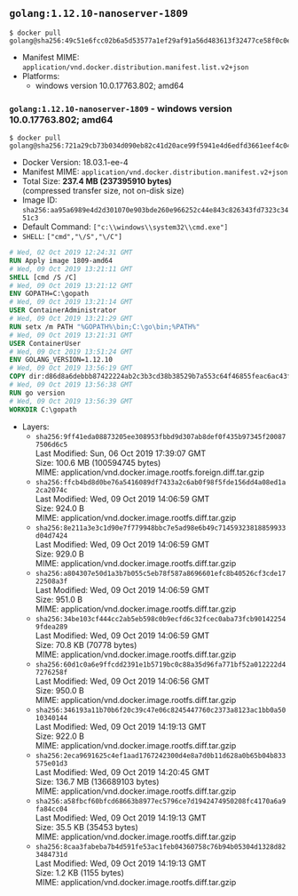 ## `golang:1.12.10-nanoserver-1809`

```console
$ docker pull golang@sha256:49c51e6fcc02b6a5d53577a1ef29af91a56d483613f32477ce58f0c0ed15a40b
```

-	Manifest MIME: `application/vnd.docker.distribution.manifest.list.v2+json`
-	Platforms:
	-	windows version 10.0.17763.802; amd64

### `golang:1.12.10-nanoserver-1809` - windows version 10.0.17763.802; amd64

```console
$ docker pull golang@sha256:721a29cb73b034d090eb82c41d20ace99f5941e4d6edfd3661eef4c044377add
```

-	Docker Version: 18.03.1-ee-4
-	Manifest MIME: `application/vnd.docker.distribution.manifest.v2+json`
-	Total Size: **237.4 MB (237395910 bytes)**  
	(compressed transfer size, not on-disk size)
-	Image ID: `sha256:aa95a6989e4d2d301070e903bde260e966252c44e843c826343fd7323c3451c3`
-	Default Command: `["c:\\windows\\system32\\cmd.exe"]`
-	`SHELL`: `["cmd","\/S","\/C"]`

```dockerfile
# Wed, 02 Oct 2019 12:24:31 GMT
RUN Apply image 1809-amd64
# Wed, 09 Oct 2019 13:21:11 GMT
SHELL [cmd /S /C]
# Wed, 09 Oct 2019 13:21:12 GMT
ENV GOPATH=C:\gopath
# Wed, 09 Oct 2019 13:21:14 GMT
USER ContainerAdministrator
# Wed, 09 Oct 2019 13:21:29 GMT
RUN setx /m PATH "%GOPATH%\bin;C:\go\bin;%PATH%"
# Wed, 09 Oct 2019 13:21:31 GMT
USER ContainerUser
# Wed, 09 Oct 2019 13:51:24 GMT
ENV GOLANG_VERSION=1.12.10
# Wed, 09 Oct 2019 13:56:19 GMT
COPY dir:d86d8a6debbb87422224ab2c3b3cd38b38529b7a553c64f46855feac6ac43f88 in C:\go 
# Wed, 09 Oct 2019 13:56:38 GMT
RUN go version
# Wed, 09 Oct 2019 13:56:39 GMT
WORKDIR C:\gopath
```

-	Layers:
	-	`sha256:9ff41eda08873205ee308953fbbd9d307ab8def0f435b97345f200877506d6c5`  
		Last Modified: Sun, 06 Oct 2019 17:39:07 GMT  
		Size: 100.6 MB (100594745 bytes)  
		MIME: application/vnd.docker.image.rootfs.foreign.diff.tar.gzip
	-	`sha256:ffcb4bd8d0be76a5416089df7433a2c6ab0f98f5fde156dd4a08ed1a2ca2074c`  
		Last Modified: Wed, 09 Oct 2019 14:06:59 GMT  
		Size: 924.0 B  
		MIME: application/vnd.docker.image.rootfs.diff.tar.gzip
	-	`sha256:8e211a3e3c1d90e7f779948bbc7e5ad98e6b49c71459323818859933d04d7424`  
		Last Modified: Wed, 09 Oct 2019 14:06:59 GMT  
		Size: 929.0 B  
		MIME: application/vnd.docker.image.rootfs.diff.tar.gzip
	-	`sha256:a804307e50d1a3b7b055c5eb78f587a8696601efc8b40526cf3cde1722508a3f`  
		Last Modified: Wed, 09 Oct 2019 14:06:59 GMT  
		Size: 951.0 B  
		MIME: application/vnd.docker.image.rootfs.diff.tar.gzip
	-	`sha256:34be103cf444cc2ab5eb598c0b9ecfd6c32fcec0aba73fcb901422549fdea289`  
		Last Modified: Wed, 09 Oct 2019 14:06:59 GMT  
		Size: 70.8 KB (70778 bytes)  
		MIME: application/vnd.docker.image.rootfs.diff.tar.gzip
	-	`sha256:60d1c0a6e9ffcdd2391e1b5719bc0c88a35d96fa771bf52a012222d47276258f`  
		Last Modified: Wed, 09 Oct 2019 14:06:56 GMT  
		Size: 950.0 B  
		MIME: application/vnd.docker.image.rootfs.diff.tar.gzip
	-	`sha256:346193a11b70b6f20c39c47e06c8245447760c2373a8123ac1bb0a5010340144`  
		Last Modified: Wed, 09 Oct 2019 14:19:13 GMT  
		Size: 922.0 B  
		MIME: application/vnd.docker.image.rootfs.diff.tar.gzip
	-	`sha256:2eca9691625c4ef1aad1767242300d4e8a7d0b11d628a0b65b04b833575e01d3`  
		Last Modified: Wed, 09 Oct 2019 14:20:45 GMT  
		Size: 136.7 MB (136689103 bytes)  
		MIME: application/vnd.docker.image.rootfs.diff.tar.gzip
	-	`sha256:a58fbcf60bfcd68663b8977ec5796ce7d1942474950208fc4170a6a9fa84cc04`  
		Last Modified: Wed, 09 Oct 2019 14:19:13 GMT  
		Size: 35.5 KB (35453 bytes)  
		MIME: application/vnd.docker.image.rootfs.diff.tar.gzip
	-	`sha256:8caa3fabeba7b4d591fe53ac1feb04360758c76b94b05304d1328d823484731d`  
		Last Modified: Wed, 09 Oct 2019 14:19:13 GMT  
		Size: 1.2 KB (1155 bytes)  
		MIME: application/vnd.docker.image.rootfs.diff.tar.gzip
